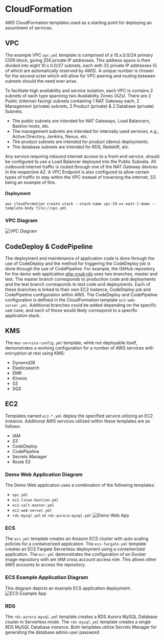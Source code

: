 # CloudFormation
AWS CloudFormation templates used as a starting point for deploying an assortment of services.

## VPC
The example VPC `vpc.yml` template is comprised of a 10.x.0.0/24 primary CIDR block, giving 256 private IP addresses. This address space is then divided into eight 10.x.0.0/27 subnets, each with 32 private IP addresses (5 of which are automatically reserved by AWS). A unique number is chosen for the second octet which will allow for VPC peering and routing between subnets should the need ever arise.

To facilitate high availability and service isolation, each VPC is contains 2 subnets of each type spanning two Availability Zones (AZs). There are 2 Public (internet-facing) subnets containing 1 NAT Gateway each, 2 Management (private) subnets, 2 Product (private) & 2 Database (private) Subnets.

* The public subnets are intended for NAT Gateways, Load Balancers, Bastion hosts, etc.
* The management subnets are intended for internally used services, e.g., Active Directory, Jenkins, Nexus, etc.
* The product subnets are intended for product (demo) deployments.
* The database subnets are intended for RDS, Redshift, etc.

Any service requiring inbound internet access to a front-end service, should be configured to use a Load Balancer deployed into the Public Subnets. All outbound internet traffic is routed through one of the NAT Gateway devices in the respective AZ. A VPC Endpoint is also configured to allow certain types of traffic to stay within the VPC instead of traversing the internet, S3 being an example of this.

#### Deployment
`aws cloudformation create-stack --stack-name vpc-19-us-east-1-demo --template-body file://vpc.yml`

### VPC Diagram
![VPC Diagram](https://www.lucidchart.com/publicSegments/view/8017025b-b0a9-482f-819b-bd624e94c120/image.png)

## CodeDeploy & CodePipeline
The deployment and maintenance of application code is done through the use of CodeDeploy and the method for triggering the CodeDeploy job is done through the use of CodePipeline. For example, the GitHub repository for the demo web application [php-crud-rds](https://github.com/jason4151/php-crud-rds) uses two branches, master and test. The master branch corresponds to production code and deployments and the test branch corresponds to test code and deployments. Each of these branches is linked to their own EC2 instance, CodeDeploy job and CodePipeline configuration within AWS. The CodeDeploy and CodePipeline configuration is defined in the CloudFormation template `ec2-web-server.yml`. Additional branches could be added depending on the specific use case, and each of those would likely correspond to a specific application stack.

## KMS
The `kms-service-config.yml` template, while not deployable itself, demonstrates a working configuration for a number of AWS services with encryption at rest using KMS:
* DynamoDB
* Elasticsearch
* EMR
* Kinesis
* S3
* SQS

## EC2
Templates named `ec2-*.yml` deploy the specified service utilizing an EC2 instance. Additional AWS services utilized within these templates are as follows:
* IAM
* S3
* CodeDeploy
* CodePipeline
* Secrets Manager
* Route 53

### Demo Web Application Diagram
The Demo Web application uses a combination of the following templates:
* `vpc.yml`
* `ec2-linux-bastion.yml`
* `ec2-salt-master.yml`
* `ec2-web-server.yml`
* `rds-mysql.yml` or `rds-aurora-mysql.yml`
![Demo Web App](https://www.lucidchart.com/publicSegments/view/d0c7a8ae-312e-4810-9101-95e95471aeb9/image.png)

### ECS
The `ecs.yml` template creates an Amazon ECS cluster with auto scaling policies for a containerized application. The `ecs-fargate.yml` template creates an ECS Fargate Serverless deployment using a containerized application. The `ecr.yml` demonstrates the configuration of an Docker image repository with am IAM cross account access role. This allows other AWS accounts to access the repository.

### ECS Example Application Diagram
This diagram depicts an example ECS application deployment.
![ECS Example App](https://www.lucidchart.com/publicSegments/view/31db8182-a28c-486b-8d1f-803a5e6d89be/image.png)

### RDS
The `rds-aurora-mysql.yml` template creates a RDS Aurora MySQL Database cluster in Serverless mode. The `rds-mysql.yml` template creates a single RDS MySQL Database instance. Both templates utilize Secrets Manager for generating the database admin user password.
